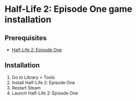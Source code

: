 # Half-Life 2: Episode One game installation

## Prerequisites

- [Half-Life 2: Episode One](https://store.steampowered.com/app/380/HalfLife_2_Episode_One/)

## Installation

1. Go to Library &gt; Tools
2. Install Half-Life 2: Episode One
3. Restart Steam
4. Launch Half-Life 2: Episode One
